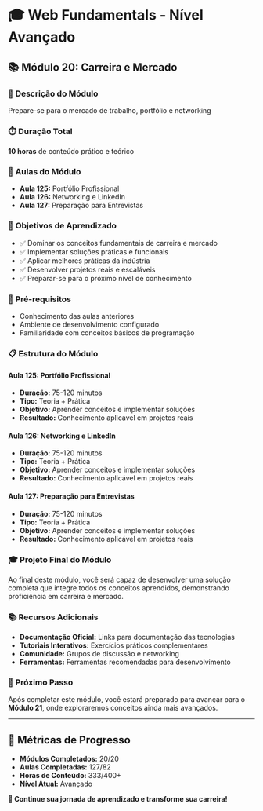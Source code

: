 # 🎓 **Web Fundamentals - Nível Avançado**

## 📚 **Módulo 20: Carreira e Mercado**

### 🎯 **Descrição do Módulo**
Prepare-se para o mercado de trabalho, portfólio e networking

### ⏱️ **Duração Total**
**10 horas** de conteúdo prático e teórico

### 📖 **Aulas do Módulo**
- **Aula 125:** Portfólio Profissional
- **Aula 126:** Networking e LinkedIn
- **Aula 127:** Preparação para Entrevistas

### 🎯 **Objetivos de Aprendizado**
- ✅ Dominar os conceitos fundamentais de carreira e mercado
- ✅ Implementar soluções práticas e funcionais
- ✅ Aplicar melhores práticas da indústria
- ✅ Desenvolver projetos reais e escaláveis
- ✅ Preparar-se para o próximo nível de conhecimento

### 🚀 **Pré-requisitos**
- Conhecimento das aulas anteriores
- Ambiente de desenvolvimento configurado
- Familiaridade com conceitos básicos de programação

### 📋 **Estrutura do Módulo**

#### **Aula 125: Portfólio Profissional**
- **Duração:** 75-120 minutos
- **Tipo:** Teoria + Prática
- **Objetivo:** Aprender conceitos e implementar soluções
- **Resultado:** Conhecimento aplicável em projetos reais

#### **Aula 126: Networking e LinkedIn**
- **Duração:** 75-120 minutos
- **Tipo:** Teoria + Prática
- **Objetivo:** Aprender conceitos e implementar soluções
- **Resultado:** Conhecimento aplicável em projetos reais

#### **Aula 127: Preparação para Entrevistas**
- **Duração:** 75-120 minutos
- **Tipo:** Teoria + Prática
- **Objetivo:** Aprender conceitos e implementar soluções
- **Resultado:** Conhecimento aplicável em projetos reais

### 🎓 **Projeto Final do Módulo**
Ao final deste módulo, você será capaz de desenvolver uma solução completa que integre todos os conceitos aprendidos, demonstrando proficiência em carreira e mercado.

### 📚 **Recursos Adicionais**
- **Documentação Oficial:** Links para documentação das tecnologias
- **Tutoriais Interativos:** Exercícios práticos complementares
- **Comunidade:** Grupos de discussão e networking
- **Ferramentas:** Ferramentas recomendadas para desenvolvimento

### 🚀 **Próximo Passo**
Após completar este módulo, você estará preparado para avançar para o **Módulo 21**, onde exploraremos conceitos ainda mais avançados.

---

## 🎯 **Métricas de Progresso**

- **Módulos Completados:** 20/20
- **Aulas Completadas:** 127/82
- **Horas de Conteúdo:** 333/400+
- **Nível Atual:** Avançado

**🎉 Continue sua jornada de aprendizado e transforme sua carreira!**
